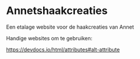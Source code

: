 # Annetshaakcreaties
Een etalage website voor de haakcreaties van Annet

Handige websites om te gebruiken:

https://devdocs.io/html/attributes#alt-attribute
